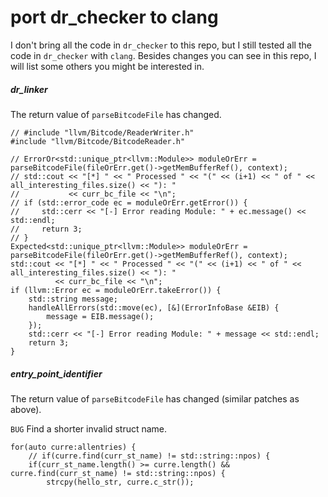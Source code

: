 # port dr_checker to clang

I don't bring all the code in `dr_checker` to this repo, but I still tested all the code in `dr_checker` with `clang`.
Besides changes you can see in this repo, I will list some others you might be interested in.

##### dr_linker

The return value of `parseBitcodeFile` has changed.

```cplusplus
// #include "llvm/Bitcode/ReaderWriter.h"
#include "llvm/Bitcode/BitcodeReader.h"

// ErrorOr<std::unique_ptr<llvm::Module>> moduleOrErr = parseBitcodeFile(fileOrErr.get()->getMemBufferRef(), context);
// std::cout << "[*] " << " Processed " << "(" << (i+1) << " of " << all_interesting_files.size() << "): "
//           << curr_bc_file << "\n";
// if (std::error_code ec = moduleOrErr.getError()) {
//     std::cerr << "[-] Error reading Module: " + ec.message() << std::endl;
//     return 3;
// }
Expected<std::unique_ptr<llvm::Module>> moduleOrErr = parseBitcodeFile(fileOrErr.get()->getMemBufferRef(), context);
std::cout << "[*] " << " Processed " << "(" << (i+1) << " of " << all_interesting_files.size() << "): "
          << curr_bc_file << "\n";
if (llvm::Error ec = moduleOrErr.takeError()) {
    std::string message;
    handleAllErrors(std::move(ec), [&](ErrorInfoBase &EIB) {
        message = EIB.message();
    });
    std::cerr << "[-] Error reading Module: " + message << std::endl;
    return 3;
}
```

##### entry_point_identifier

The return value of `parseBitcodeFile` has changed (similar patches as above).

`BUG` Find a shorter invalid struct name.

```cplusplus
for(auto curre:allentries) {
    // if(curre.find(curr_st_name) != std::string::npos) {
    if(curr_st_name.length() >= curre.length() && curre.find(curr_st_name) != std::string::npos) {
        strcpy(hello_str, curre.c_str());
```
